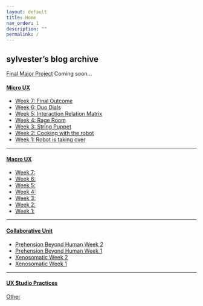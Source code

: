 ```yaml
---
layout: default
title: Home
nav_order: 1
description: ""
permalink: /
---
```


## sylvester’s blog archive
[Final Major Project](./docs/final-major-project)
Coming soon...

#### [Micro UX](./docs/micro-ux)
- [Week 7: Final Outcome](./docs/micro-ux/micro-ux-w7)
- [Week 6: Duo Dials](./docs/micro-ux/micro-ux-w6)
- [Week 5: Interaction Relation Matrix](./docs/micro-ux/micro-ux-w5)
- [Week 4: Rage Room](./docs/micro-ux/micro-ux-w4)
- [Week 3: String Puppet](./docs/micro-ux/micro-ux-w3)
- [Week 2: Cooking with the robot](./docs/micro-ux/micro-ux-w2)
- [Week 1: Robot is taking over](./docs/micro-ux/micro-ux-w1)

***

#### [Macro UX](./docs/macro-ux)
- [Week 7: ](./docs/macroux/macroux-w7)
- [Week 6: ](./docs/macroux/macroux-w6)
- [Week 5: ](./docs/macroux/macroux-w5)
- [Week 4: ](./docs/macroux/macroux-w4)
- [Week 3: ](./docs/macroux/macroux-w3)
- [Week 2: ](./docs/macroux/macroux-w2)
- [Week 1: ](./docs/macroux/macroux-w1)

***

#### [Collaborative Unit](./docs/collaborative-unit)
- [Prehension Beyond Human Week 2](./docs/collaborative-unit/prehension-2)
- [Prehension Beyond Human Week 1](./docs/collaborative-unit/prehension-1)
- [Xenosomatic Week 2](./docs/collaborative-unit/xeno-2)
- [Xenosomatic Week 1](./docs/collaborative-unit/xeno-1)

***

#### [UX Studio Practices](./docs/ux-studio-practices)

[Other]()
